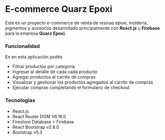 # E-commerce Quarz Epoxi
<p>
Este es un proyecto e-commerce de venta de resinas epoxi, moldería, pigmentos y acesorios desarrollado principalmente con <strong>React.js</strong> y <strong>Firebase</strong> para la empresa <strong>Quarz Epoxi</strong>.
</p>

### Funcionalidad
<p>
En en esta aplicación podés
</p>

- Filtrar productos por categoría
- Ingresar al detalle de cada cada producto
- Agregar productos al carrito de compras
- Visualizar y gestionar los productos agregados al carrito de compras
- Ejecutar compras completando el formulario de checkout

### Tecnologías
- React.js
- React Router DOM V6.16.0
- Firestore Database > Firebase
- React Bootstrap v2.8.0
- Bootstrap v5.3